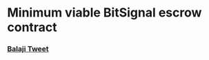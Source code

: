 # Minimum viable BitSignal escrow contract 
### [Balaji Tweet](https://twitter.com/balajis/status/1636797265317867520)